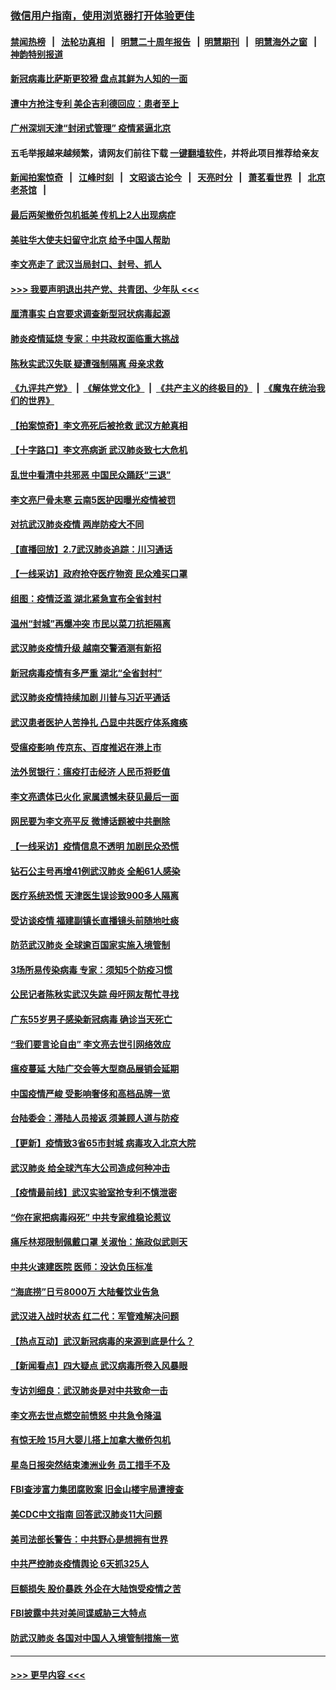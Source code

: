### [微信用户指南，使用浏览器打开体验更佳](https://github.com/gfw-breaker/banned-news1/blob/master/indexes/wechat-guide.md?t=0)
#### [禁闻热榜](热点新闻.md?t=0)  &nbsp;&nbsp;|&nbsp;&nbsp; [法轮功真相](https://github.com/gfw-breaker/truth/blob/master/README.md?t=0) &nbsp;&nbsp;|&nbsp;&nbsp; [明慧二十周年报告](https://github.com/gfw-breaker/mh-reports/blob/master/README.md?t=0) &nbsp;&nbsp;|&nbsp;&nbsp;[明慧期刊](https://github.com/gfw-breaker/mh-qikan) &nbsp;&nbsp;|&nbsp;&nbsp; [明慧海外之窗](https://github.com/gfw-breaker/mh-news/blob/master/README.md?t=0) &nbsp;&nbsp;|&nbsp;&nbsp; [神韵特别报道](https://github.com/gfw-breaker/mh-news/blob/master/shenyun.md?t=0)
#### [新冠病毒比萨斯更狡猾 盘点其鲜为人知的一面](../pages/nsc413/n11851114.md?t=02080244) 
#### [遭中方抢注专利 美企吉利德回应：患者至上](../pages/nsc413/n11852037.md?t=02080244) 
#### [广州深圳天津“封闭式管理” 疫情紧逼北京](../pages/nsc413/n11852246.md?t=02080244) 
#### 五毛举报越来越频繁，请网友们前往下载 [一键翻墙软件](https://github.com/gfw-breaker/ssr-accounts)，并将此项目推荐给亲友
#### [新闻拍案惊奇](https://github.com/gfw-breaker/banned-news1/blob/master/pages/link4.md) &nbsp;&nbsp;|&nbsp;&nbsp; [江峰时刻](https://github.com/gfw-breaker/banned-news1/blob/master/pages/link4.md) &nbsp;&nbsp;|&nbsp;&nbsp; [文昭谈古论今](https://github.com/gfw-breaker/banned-news1/blob/master/pages/link4.md) &nbsp;&nbsp;|&nbsp;&nbsp; [天亮时分](https://github.com/gfw-breaker/banned-news1/blob/master/pages/link4.md) &nbsp;&nbsp;|&nbsp;&nbsp; [萧茗看世界](https://github.com/gfw-breaker/banned-news1/blob/master/pages/link4.md) &nbsp;&nbsp;|&nbsp;&nbsp; [北京老茶馆](https://github.com/gfw-breaker/banned-news1/blob/master/pages/link4.md) &nbsp;&nbsp;|&nbsp;&nbsp; 
#### [最后两架撤侨包机抵美 传机上2人出现病症](../pages/nsc413/n11852173.md?t=02080244) 
#### [美驻华大使夫妇留守北京 给予中国人帮助](../pages/nsc413/n11852165.md?t=02080244) 
#### [李文亮走了 武汉当局封口、封号、抓人](../pages/nsc413/n11852108.md?t=02080244) 
#### [>>> 我要声明退出共产党、共青团、少年队 <<<](https://github.com/begood0513/goodnews/blob/master/quit/letter.md) 
#### [厘清事实 白宫要求调查新型冠状病毒起源](../pages/nsc413/n11852106.md?t=02080244) 
#### [肺炎疫情延烧 专家：中共政权面临重大挑战](../pages/nsc413/n11851884.md?t=02080244) 
#### [陈秋实武汉失联 疑遭强制隔离 母亲求救](../pages/nsc413/n11851944.md?t=02080244) 
#### [《九评共产党》](https://github.com/begood0513/9ping.md/blob/master/README.md) &nbsp;|&nbsp; [《解体党文化》](../../../../jtdwh.md/blob/master/README.md)  &nbsp;|&nbsp; [《共产主义的终极目的》](../../../../gczydzjmd.md/blob/master/README.md) &nbsp;|&nbsp; [《魔鬼在统治我们的世界》](../../../../mgztzwmdsj.md/blob/master/README.md) 
#### [【拍案惊奇】李文亮死后被抢救 武汉方舱真相](../pages/nsc413/n11851958.md?t=02080244) 
#### [【十字路口】李文亮病逝 武汉肺炎致七大危机](../pages/nsc413/n11850690.md?t=02080244) 
#### [乱世中看清中共邪恶 中国民众踊跃“三退”](../pages/nsc413/n11835515.md?t=02080244) 
#### [李文亮尸骨未寒 云南5医护因曝光疫情被罚](../pages/nsc413/n11851761.md?t=02080244) 
#### [对抗武汉肺炎疫情 两岸防疫大不同](../pages/nsc413/n11846318.md?t=02080244) 
#### [【直播回放】2.7武汉肺炎追踪：川习通话](../pages/nsc413/n11851802.md?t=02080244) 
#### [【一线采访】政府抢夺医疗物资 民众难买口罩](../pages/nsc413/n11851017.md?t=02080244) 
#### [组图：疫情泛滥 湖北紧急宣布全省封村](../pages/nsc413/n11851563.md?t=02080244) 
#### [温州“封城”再爆冲突 市民以菜刀抗拒隔离](../pages/nsc413/n11851538.md?t=02080244) 
#### [武汉肺炎疫情升级 越南交警酒测有新招](../pages/nsc413/n11851632.md?t=02080244) 
#### [新冠病毒疫情有多严重 湖北“全省封村”](../pages/nsc413/n11851296.md?t=02080244) 
#### [武汉肺炎疫情持续加剧 川普与习近平通话](../pages/nsc413/n11851613.md?t=02080244) 
#### [武汉患者医护人苦挣扎 凸显中共医疗体系瘫痪](../pages/nsc413/n11850083.md?t=02080244) 
#### [受瘟疫影响 传京东、百度推迟在港上市](../pages/nsc413/n11851409.md?t=02080244) 
#### [法外贸银行：瘟疫打击经济 人民币将贬值](../pages/nsc413/n11850538.md?t=02080244) 
#### [李文亮遗体已火化 家属遗憾未获见最后一面](../pages/nsc413/n11851128.md?t=02080244) 
#### [网民要为李文亮平反 微博话题被中共删除](../pages/nsc413/n11851177.md?t=02080244) 
#### [【一线采访】疫情信息不透明 加剧民众恐慌](../pages/nsc413/n11850699.md?t=02080244) 
#### [钻石公主号再增41例武汉肺炎 全船61人感染](../pages/nsc413/n11850401.md?t=02080244) 
#### [医疗系统恐慌 天津医生误诊致900多人隔离](../pages/nsc413/n11850609.md?t=02080244) 
#### [受访谈疫情 福建副镇长直播镜头前随地吐痰](../pages/nsc413/n11850758.md?t=02080244) 
#### [防范武汉肺炎 全球逾百国家实施入境管制](../pages/nsc413/n11850557.md?t=02080244) 
#### [3场所易传染病毒 专家：须知5个防疫习惯](../pages/nsc413/n11849662.md?t=02080244) 
#### [公民记者陈秋实武汉失踪 母吁网友帮忙寻找](../pages/nsc413/n11850638.md?t=02080244) 
#### [广东55岁男子感染新冠病毒 确诊当天死亡](../pages/nsc413/n11850590.md?t=02080244) 
#### [“我们要言论自由” 李文亮去世引网络效应](../pages/nsc413/n11850484.md?t=02080244) 
#### [瘟疫蔓延 大陆广交会等大型商品展销会延期](../pages/nsc413/n11850521.md?t=02080244) 
#### [中国疫情严峻 受影响奢侈和高档品牌一览](../pages/nsc413/n11850319.md?t=02080244) 
#### [台陆委会：滞陆人员接返 须兼顾人道与防疫](../pages/nsc413/n11850414.md?t=02080244) 
#### [【更新】疫情致3省65市封城 病毒攻入北京大院](../pages/nsc413/n11801312.md?t=02080244) 
#### [武汉肺炎 给全球汽车大公司造成何种冲击](../pages/nsc413/n11850056.md?t=02080244) 
#### [【疫情最前线】武汉实验室抢专利不慎泄密](../pages/nsc413/n11850310.md?t=02080244) 
#### [“你在家把病毒闷死” 中共专家维稳论惹议](../pages/nsc413/n11850048.md?t=02080244) 
#### [痛斥林郑限制佩戴口罩 关淑怡：施政似武则天](../pages/nsc413/n11849645.md?t=02080244) 
#### [中共火速建医院 医师：没达负压标准](../pages/nsc413/n11848938.md?t=02080244) 
#### [“海底捞”日亏8000万 大陆餐饮业告急](../pages/nsc413/n11850010.md?t=02080244) 
#### [武汉进入战时状态 红二代：军管难解决问题](../pages/nsc413/n11849976.md?t=02080244) 
#### [【热点互动】武汉新冠病毒的来源到底是什么？](../pages/nsc413/n11849749.md?t=02080244) 
#### [【新闻看点】四大疑点 武汉病毒所卷入风暴眼](../pages/nsc413/n11849608.md?t=02080244) 
#### [专访刘细良：武汉肺炎是对中共致命一击](../pages/nsc413/n11849934.md?t=02080244) 
#### [李文亮去世点燃空前愤怒 中共急令降温](../pages/nsc413/n11849864.md?t=02080244) 
#### [有惊无险 15月大婴儿搭上加拿大撤侨包机](../pages/nsc413/n11849698.md?t=02080244) 
#### [星岛日报突然结束澳洲业务 员工措手不及](../pages/nsc413/n11849722.md?t=02080244) 
#### [FBI查涉富力集团腐败案 旧金山楼宇局遭搜查](../pages/nsc413/n11848419.md?t=02080244) 
#### [美CDC中文指南 回答武汉肺炎11大问题](../pages/nsc413/n11849703.md?t=02080244) 
#### [美司法部长警告：中共野心是想拥有世界](../pages/nsc413/n11849769.md?t=02080244) 
#### [中共严控肺炎疫情舆论 6天抓325人](../pages/nsc413/n11849529.md?t=02080244) 
#### [巨额损失 股价暴跌 外企在大陆饱受疫情之苦](../pages/nsc413/n11849651.md?t=02080244) 
#### [FBI披露中共对美间谍威胁三大特点](../pages/nsc413/n11849700.md?t=02080244) 
#### [防武汉肺炎 各国对中国人入境管制措施一览](../pages/nsc413/n11838726.md?t=02080244) 

----
#### [ >>> 更早内容 <<< ](../indexes/nsc413-earlier.md)
